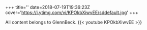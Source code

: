 +++
title=''
date=2018-07-19T19:36:23Z
cover='https://i.ytimg.com/vi/KPOkbXiwvEE/sddefault.jpg'
+++

All content belongs to GlennBeck.
{{< youtube KPOkbXiwvEE >}}
